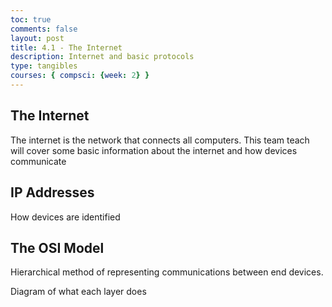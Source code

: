```yaml
---
toc: true
comments: false
layout: post
title: 4.1 - The Internet
description: Internet and basic protocols
type: tangibles
courses: { compsci: {week: 2} }
---
```


## The Internet
The internet is the network that connects all computers. This team teach will cover some basic information about the internet and how devices communicate

## IP Addresses
How devices are identified

## The OSI Model
Hierarchical method of representing communications between end devices.

Diagram of what each layer does
